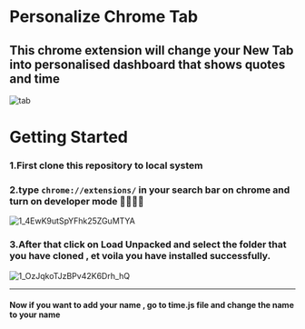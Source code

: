 # Personalize Chrome Tab 
## This chrome extension will change your New Tab into personalised dashboard that shows quotes and time 
![tab](https://user-images.githubusercontent.com/88817533/184335690-bdd2891b-a3cf-451f-a4d7-869a3e996ec4.png)

# Getting Started
 ### 1.First clone this repository to local system
  
 ### 2.type ```chrome://extensions/```   in your search bar on chrome and turn on developer mode 👩‍💻👨‍💻

![1_4EwK9utSpYFhk25ZGuMTYA](https://user-images.githubusercontent.com/88817533/184325201-9efdaf3b-b038-437f-b854-b620fd792310.gif)

### 3.After that click on Load Unpacked and select the folder that you have cloned , et voila you have installed successfully.

![1_OzJqkoTJzBPv42K6Drh_hQ](https://user-images.githubusercontent.com/88817533/184326805-a9f1c3db-e41b-4d89-a668-c0d9d1919367.gif)
<hr>

#### Now if you want to add your name , go to time.js file and change the name to your name 
